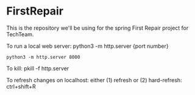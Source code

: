 # FirstRepair
This is the repository we'll be using for the spring First Repair project for TechTeam. 

To run a local web server:
  python3 -m http.server {port number}
  
  ```python3 -m http.server 8000```
  
To kill:
  pkill -f http.server 
 
To refresh changes on localhost: either (1) refresh or (2) hard-refresh: ctrl+shift+R 
